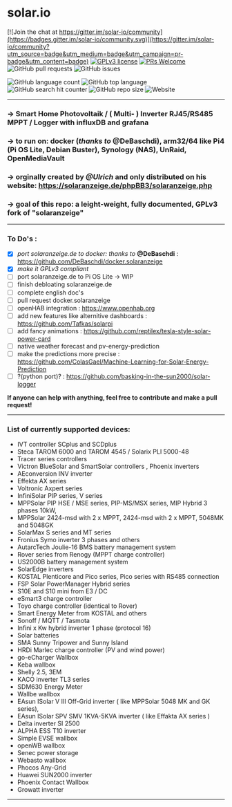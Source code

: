 # solar.io

[![Join the chat at https://gitter.im/solar-io/community](https://badges.gitter.im/solar-io/community.svg)](https://gitter.im/solar-io/community?utm_source=badge&utm_medium=badge&utm_campaign=pr-badge&utm_content=badge) [![GPLv3 license](https://img.shields.io/badge/License-GPLv3-blue.svg)](https://opensource.org/licenses/GPL-3.0) [![PRs Welcome](https://img.shields.io/badge/PRs-welcome-brightgreen.svg?style=flat-square)](https://github.com/domib97/solar.io/pulls) ![GitHub pull requests](https://img.shields.io/github/issues-pr/domib97/solar.io?style=flat-square)
![GitHub issues](https://img.shields.io/github/issues/domib97/solar.io?style=flat-square) 

![GitHub language count](https://img.shields.io/github/languages/count/domib97/solar.io?style=flat-square) ![GitHub top language](https://img.shields.io/github/languages/top/domib97/solar.io?style=flat-square) ![GitHub search hit counter](https://img.shields.io/github/search/domib97/solar.io/goto?style=flat-square) ![GitHub repo size](https://img.shields.io/github/repo-size/domib97/solar.io?style=flat-square) ![Website](https://img.shields.io/website?style=flat-square&url=https%3A%2F%2Fdomib97.github.io%2Fsolar.io%2F)

--------------------------------------------------------------------------------------------------------------------

### -> Smart Home Photovoltaik / ( Multi- ) Inverter RJ45/RS485 MPPT / Logger with influxDB and grafana

### -> to run on: docker (*thanks to* **@DeBaschdi**), arm32/64 like Pi4 (Pi OS Lite, Debian Buster), Synology (NAS), UnRaid, OpenMediaVault

### -> orginally created by *@Ulrich* and only distributed on his website: https://solaranzeige.de/phpBB3/solaranzeige.php

### -> goal of this repo: a leight-weight, fully documented, GPLv3 fork of "solaranzeige"

--------------------------------------------------------------------------------------------------------------------

### To Do's :

- [x] *port solaranzeige.de to docker: thanks to* **@DeBaschdi** : https://github.com/DeBaschdi/docker.solaranzeige
- [x] *make it GPLv3 compliant*
- [ ] port solaranzeige.de to Pi OS Lite -> WIP
- [ ] finish debloating solaranzeige.de
- [ ] complete english doc's
- [ ] pull request docker.solaranzeige
- [ ] openHAB integration : https://www.openhab.org
- [ ] add new features like alternitive dashboards : https://github.com/Tafkas/solarpi
- [ ] add fancy animations : https://github.com/reptilex/tesla-style-solar-power-card
- [ ] native weather forecast and pv-energy-prediction
- [ ] make the predictions more precise : https://github.com/ColasGael/Machine-Learning-for-Solar-Energy-Prediction
- [ ] ?(python port)? : https://github.com/basking-in-the-sun2000/solar-logger

**If anyone can help with anything, feel free to contribute and make a pull request!**

--------------------------------------------------------------------------------------------------------------------

### List of currently supported devices:
- IVT controller SCplus and SCDplus
- Steca TAROM 6000 and TAROM 4545 / Solarix PLI 5000-48
- Tracer series controllers
- Victron BlueSolar and SmartSolar controllers , Phoenix inverters
- AEconversion INV inverter
- Effekta AX series
- Voltronic Axpert series
- InfiniSolar PIP series, V series
- MPPSolar PIP HSE / MSE series, PIP-MS/MSX series, MIP Hybrid 3 phases 10kW,
- MPPSolar 2424-msd with 2 x MPPT, 2424-msd with 2 x MPPT, 5048MK and 5048GK
- SolarMax S series and MT series
- Fronius Symo inverter 3 phases and others
- AutarcTech Joulie-16 BMS battery management system
- Rover series from Renogy (MPPT charge controller)
- US2000B battery management system
- SolarEdge inverters
- KOSTAL Plenticore and Pico series, Pico series with RS485 connection
- FSP Solar PowerManager Hybrid series
- S10E and S10 mini from E3 / DC
- eSmart3 charge controller
- Toyo charge controller (identical to Rover)
- Smart Energy Meter from KOSTAL and others
- Sonoff / MQTT / Tasmota
- Infini x Kw hybrid inverter 1 phase (protocol 16)
- Solar batteries
- SMA Sunny Tripower and Sunny Island
- HRDi Marlec charge controller (PV and wind power)
- go-eCharger Wallbox
- Keba wallbox
- Shelly 2.5, 3EM
- KACO inverter TL3 series
- SDM630 Energy Meter
- Wallbe wallbox
- EAsun ISolar V III Off-Grid inverter ( like MPPSolar 5048 MK and GK series),
- EAsun ISolar SPV SMV 1KVA-5KVA inverter ( like Effakta AX series )
- Delta inverter SI 2500
- ALPHA ESS T10 inverter
- Simple EVSE wallbox
- openWB wallbox
- Senec power storage
- Webasto wallbox
- Phocos Any-Grid
- Huawei SUN2000 inverter
- Phoenix Contact Wallbox
- Growatt inverter

--------------------------------------------------------------------------------------------------------------------


